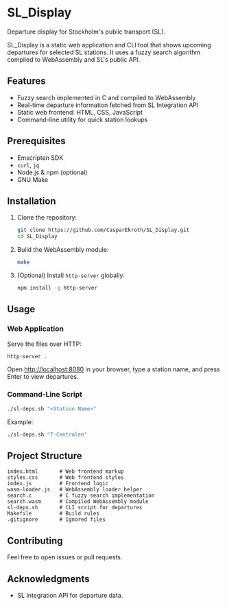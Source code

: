 # SL_Display

Departure display for Stockholm's public transport (SL).

SL_Display is a static web application and CLI tool that shows upcoming departures for selected SL stations. It uses a fuzzy search algorithm compiled to WebAssembly and SL's public API.

## Features

- Fuzzy search implemented in C and compiled to WebAssembly
- Real-time departure information fetched from SL Integration API
- Static web frontend: HTML, CSS, JavaScript
- Command-line utility for quick station lookups

## Prerequisites

- Emscripten SDK
- `curl`, `jq`
- Node.js & npm (optional)
- GNU Make

## Installation

1. Clone the repository:
   ```bash
   git clone https://github.com/CasparEkroth/SL_Display.git
   cd SL_Display
   ```
2. Build the WebAssembly module:
   ```bash
   make
   ```
3. (Optional) Install `http-server` globally:
   ```bash
   npm install -g http-server
   ```

## Usage

### Web Application

Serve the files over HTTP:
```bash
http-server .
```
Open [http://localhost:8080](http://localhost:8080) in your browser, type a station name, and press Enter to view departures.

### Command-Line Script

```bash
./sl-deps.sh "<Station Name>"
```
Example:
```bash
./sl-deps.sh "T-Centralen"
```

## Project Structure

```
index.html       # Web frontend markup
styles.css       # Web frontend styles
index.js         # Frontend logic
wasm-loader.js   # WebAssembly loader helper
search.c         # C fuzzy search implementation
search.wasm      # Compiled WebAssembly module
sl-deps.sh       # CLI script for departures
Makefile         # Build rules
.gitignore       # Ignored files
```

## Contributing

Feel free to open issues or pull requests.

## Acknowledgments

- SL Integration API for departure data.
